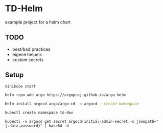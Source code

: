 # TD-Helm

example project for a helm chart

## TODO 
- best/bad practices 
- eigene helpers
- custom secrets

## Setup
```bash
minikube start
```
```bash
helm repo add argo https://argoproj.github.io/argo-helm
```
```bash
helm install argocd argo/argo-cd -n argocd --create-namespace
```
```bash
kubectl create namespace td-dev
```
```shell
kubectl -n argocd get secret argocd-initial-admin-secret -o jsonpath="{.data.password}" | base64 -d
```


